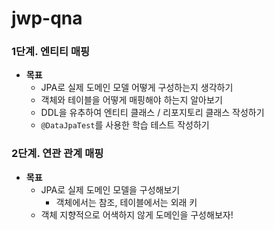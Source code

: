 # jwp-qna

### 1단계. 엔티티 매핑
- **목표**
    - JPA로 실제 도메인 모델 어떻게 구성하는지 생각하기
    - 객체와 테이블을 어떻게 매핑해야 하는지 알아보기
    - DDL을 유추하여 엔티티 클래스 / 리포지토리 클래스 작성하기
    - `@DataJpaTest`를 사용한 학습 테스트 작성하기

### 2단계. 연관 관계 매핑
- **목표**
    - JPA로 실제 도메인 모델을 구성해보기
        - 객체에서는 참조, 테이블에서는 외래 키
    - 객체 지향적으로 어색하지 않게 도메인을 구성해보자!
